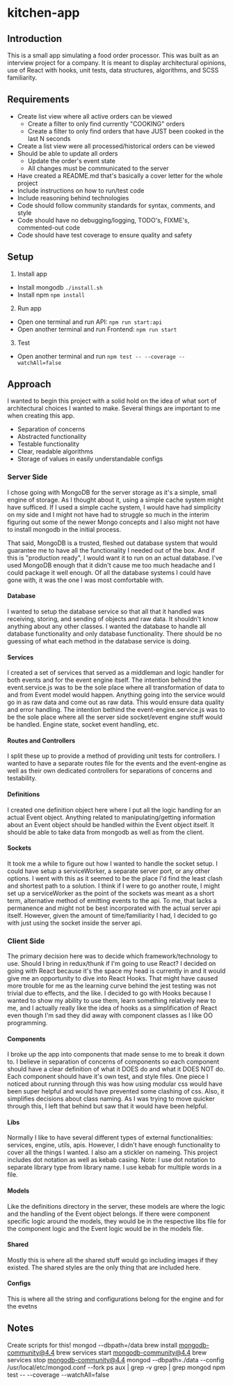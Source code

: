 # kitchen-app

## Introduction

This is a small app simulating a food order processor. This was built as an interview project for a company. It is meant to display architectural opinions, use of React with hooks, unit tests, data structures, algorithms, and SCSS familiarity.

## Requirements

- Create list view where all active orders can be viewed
  - Create a filter to only find currently "COOKING" orders
  - Create a filter to only find orders that have JUST been cooked in the last N seconds
- Create a list view were all processed/historical orders can be viewed
- Should be able to update all orders
  - Update the order's event state
  - All changes must be communicated to the server
- Have created a README.md that's basically a cover letter for the whole project
- Include instructions on how to run/test code
- Include reasoning behind technologies
- Code should follow community standards for syntax, comments, and style
- Code should have no debugging/logging, TODO's, FIXME's, commented-out code
- Code should have test coverage to ensure quality and safety

## Setup

1. Install app

- Install mongodb `./install.sh`
- Install npm `npm install`

2. Run app

- Open one terminal and run API: `npm run start:api`
- Open another terminal and run Frontend: `npm run start`

3. Test

- Open another terminal and run `npm test -- --coverage --watchAll=false`

## Approach

I wanted to begin this project with a solid hold on the idea of what sort of architectural choices I wanted to make. Several things are important to me when creating this app.

- Separation of concerns
- Abstracted functionality
- Testable functionality
- Clear, readable algorithms
- Storage of values in easily understandable configs

### Server Side

I chose going with MongoDB for the server storage as it's a simple, small engine of storage. As I thought about it, using a simple cache system might have sufficed. If I used a simple cache system, I would have had simplicity on my side and I might not have had to struggle so much in the interim figuring out some of the newer Mongo concepts and I also might not have to install mongodb in the initial process.

That said, MongoDB is a trusted, fleshed out database system that would guarantee me to have all the functionality I needed out of the box. And if this is "production ready", I would want it to run on an actual database. I've used MongoDB enough that it didn't cause me too much headache and I could package it well enough. Of all the database systems I could have gone with, it was the one I was most comfortable with.

#### Database

I wanted to setup the database service so that all that it handled was receiving, storing, and sending of objects and raw data. It shouldn't know anything about any other classes. I wanted the database to handle all database functionality and only database functionality. There should be no guessing of what each method in the database service is doing.

#### Services

I created a set of services that served as a middleman and logic handler for both events and for the event engine itself.
The intention behind the event.service.js was to be the sole place where all transformation of data to and from Event model would happen. Anything going into the service would go in as raw data and come out as raw data. This would ensure data quality and error handling.
The intention bethind the event-engine.service.js was to be the sole place where all the server side socket/event engine stuff would be handled. Engine state, socket event handling, etc.

#### Routes and Controllers

I split these up to provide a method of providing unit tests for controllers. I wanted to have a separate routes file for the events and the event-engine as well as their own dedicated controllers for separations of concerns and testability.

#### Definitions

I created one definition object here where I put all the logic handling for an actual Event object. Anything related to manipulating/getting information about an Event object should be handled within the Event object itself. It should be able to take data from mongodb as well as from the client.

#### Sockets

It took me a while to figure out how I wanted to handle the socket setup. I could have setup a serviceWorker, a separate server port, or any other options. I went with this as it seemed to be the place I'd find the least clash and shortest path to a solution. I think if I were to go another route, I might set up a serviceWorker as the point of the sockets was meant as a short term, alternative method of emitting events to the api. To me, that lacks a permanence and might not be best incorporated with the actual server api itself. However, given the amount of time/familiarity I had, I decided to go with just using the socket inside the server api.

### Client Side

The primary decision here was to decide which framework/technology to use. Should I bring in redux/thunk if I'm going to use React? I decided on going with React because it's the space my head is currently in and it would give me an opportunity to dive into React Hooks. That might have caused more trouble for me as the learning curve behind the jest testing was not trivial due to effects, and the like. I decided to go with Hooks because I wanted to show my ability to use them, learn something relatively new to me, and I actually really like the idea of hooks as a simplification of React even though I'm sad they did away with component classes as I like OO programming.

#### Components

I broke up the app into components that made sense to me to break it down to. I believe in separation of concerns of components so each component should have a clear definition of what it DOES do and what it DOES NOT do. Each component should have it's own test, and style files. One piece I noticed about running through this was how using modular css would have been super helpful and would have prevented some clashing of css. Also, it simplifies decisions about class naming. As I was trying to move quicker through this, I left that behind but saw that it would have been helpful.

#### Libs

Normally I like to have several different types of external functionalities: services, engine, utils, apis. However, I didn't have enough functionality to cover all the things I wanted. I also am a stickler on nameing. This project includes dot notation as well as kebab casing.
Note: I use dot notation to separate library type from library name. I use kebab for multiple words in a file.

#### Models

Like the definitions directory in the server, these models are where the logic and the handling of the Event object belongs. If there were component specific logic around the models, they would be in the respective libs file for the component logic and the Event logic would be in the models file.

#### Shared

Mostly this is where all the shared stuff would go including images if they existed. The shared styles are the only thing that are included here.

#### Configs

This is where all the string and configurations belong for the engine and for the evetns

## Notes

Create scripts for this!
mongod --dbpath=/data
brew install mongodb-community@4.4
brew services start mongodb-community@4.4
brew services stop mongodb-community@4.4
mongod --dbpath=./data --config /usr/local/etc/mongod.conf --fork
ps aux | grep -v grep | grep mongod
npm test -- --coverage --watchAll=false

